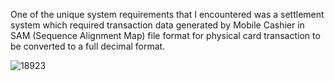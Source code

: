 One of the unique system requirements that I encountered was a settlement system which required transaction data generated by Mobile Cashier in SAM (Sequence Alignment Map) file format for physical card transaction to be converted to a full decimal format.

![18923](https://user-images.githubusercontent.com/112774144/232963708-cb28b26c-e7a7-47ae-bc93-61e1b1211fc2.png)
